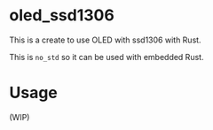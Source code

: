 # oled_ssd1306

This is a create to use OLED with ssd1306 with Rust.

This is `no_std` so it can be used with embedded Rust.

# Usage

(WIP)
